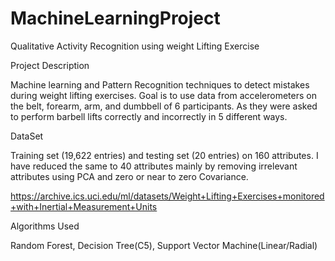 # MachineLearningProject
Qualitative Activity Recognition using weight Lifting Exercise

Project Description

Machine learning and Pattern Recognition techniques to detect mistakes during weight lifting exercises.
Goal is to use data from accelerometers on the belt, forearm, arm, and dumbbell of 6 participants. As they were asked to perform barbell lifts correctly and incorrectly in 5 different ways.

DataSet

Training set (19,622 entries) and testing set (20 entries) on 160 attributes.
I have reduced the same to 40 attributes mainly by removing irrelevant attributes using PCA and zero or near to zero Covariance.

https://archive.ics.uci.edu/ml/datasets/Weight+Lifting+Exercises+monitored+with+Inertial+Measurement+Units

Algorithms Used

Random Forest, Decision Tree(C5), Support Vector Machine(Linear/Radial)
